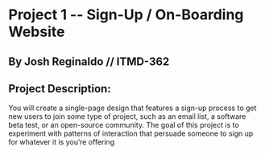# Project 1 -- Sign-Up / On-Boarding Website
## By Josh Reginaldo // ITMD-362

## Project Description:  
You will create a single-page design that features a sign-up process to get new users to join some type of project, 
such as an email list, a software beta test, or an open-source community. 
The goal of this project is to experiment with patterns of interaction that persuade someone to sign up 
for whatever it is you’re offering